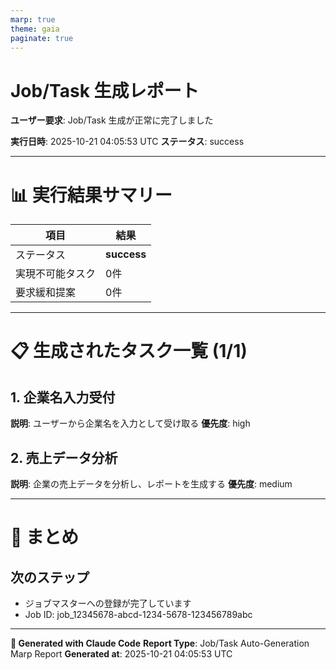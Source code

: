 ```yaml
---
marp: true
theme: gaia
paginate: true
---
```


<!-- Slide 1: タイトル -->
# Job/Task 生成レポート

**ユーザー要求**: Job/Task 生成が正常に完了しました

**実行日時**: 2025-10-21 04:05:53 UTC
**ステータス**: success

---

<!-- Slide 2: 概要 -->
# 📊 実行結果サマリー

| 項目 | 結果 |
|------|------|
| ステータス | **success** |
| 実現不可能タスク | 0件 |
| 要求緩和提案 | 0件 |




---





<!-- Slide Task-1: タスク一覧 -->
# 📋 生成されたタスク一覧 (1/1)


## 1. 企業名入力受付

**説明**: ユーザーから企業名を入力として受け取る
**優先度**: high






## 2. 売上データ分析

**説明**: 企業の売上データを分析し、レポートを生成する
**優先度**: medium





---






<!-- 最終スライド: まとめ -->
# 📝 まとめ


## 次のステップ
- ジョブマスターへの登録が完了しています
- Job ID: job_12345678-abcd-1234-5678-123456789abc


---

<!-- 生成情報 -->
**🤖 Generated with Claude Code**
**Report Type**: Job/Task Auto-Generation Marp Report
**Generated at**: 2025-10-21 04:05:53 UTC